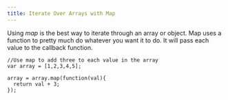 ```yaml
---
title: Iterate Over Arrays with Map
---
```

Using _map_ is the best way to iterate through an array or object. Map uses a function to pretty much do whatever you want it to do. It will pass each value to the callback function.

    //Use map to add three to each value in the array
    var array = [1,2,3,4,5];

    array = array.map(function(val){
      return val + 3;
    });